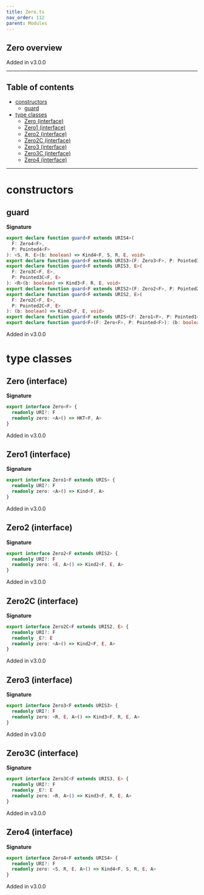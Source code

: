 ```yaml
---
title: Zero.ts
nav_order: 112
parent: Modules
---
```


## Zero overview

Added in v3.0.0

---

<h2 class="text-delta">Table of contents</h2>

- [constructors](#constructors)
  - [guard](#guard)
- [type classes](#type-classes)
  - [Zero (interface)](#zero-interface)
  - [Zero1 (interface)](#zero1-interface)
  - [Zero2 (interface)](#zero2-interface)
  - [Zero2C (interface)](#zero2c-interface)
  - [Zero3 (interface)](#zero3-interface)
  - [Zero3C (interface)](#zero3c-interface)
  - [Zero4 (interface)](#zero4-interface)

---

# constructors

## guard

**Signature**

```ts
export declare function guard<F extends URIS4>(
  F: Zero4<F>,
  P: Pointed4<F>
): <S, R, E>(b: boolean) => Kind4<F, S, R, E, void>
export declare function guard<F extends URIS3>(F: Zero3<F>, P: Pointed3<F>): <R, E>(b: boolean) => Kind3<F, R, E, void>
export declare function guard<F extends URIS3, E>(
  F: Zero3C<F, E>,
  P: Pointed3C<F, E>
): <R>(b: boolean) => Kind3<F, R, E, void>
export declare function guard<F extends URIS2>(F: Zero2<F>, P: Pointed2<F>): <E>(b: boolean) => Kind2<F, E, void>
export declare function guard<F extends URIS2, E>(
  F: Zero2C<F, E>,
  P: Pointed2C<F, E>
): (b: boolean) => Kind2<F, E, void>
export declare function guard<F extends URIS>(F: Zero1<F>, P: Pointed1<F>): (b: boolean) => Kind<F, void>
export declare function guard<F>(F: Zero<F>, P: Pointed<F>): (b: boolean) => HKT<F, void>
```

Added in v3.0.0

# type classes

## Zero (interface)

**Signature**

```ts
export interface Zero<F> {
  readonly URI?: F
  readonly zero: <A>() => HKT<F, A>
}
```

Added in v3.0.0

## Zero1 (interface)

**Signature**

```ts
export interface Zero1<F extends URIS> {
  readonly URI?: F
  readonly zero: <A>() => Kind<F, A>
}
```

Added in v3.0.0

## Zero2 (interface)

**Signature**

```ts
export interface Zero2<F extends URIS2> {
  readonly URI?: F
  readonly zero: <E, A>() => Kind2<F, E, A>
}
```

Added in v3.0.0

## Zero2C (interface)

**Signature**

```ts
export interface Zero2C<F extends URIS2, E> {
  readonly URI?: F
  readonly _E?: E
  readonly zero: <A>() => Kind2<F, E, A>
}
```

Added in v3.0.0

## Zero3 (interface)

**Signature**

```ts
export interface Zero3<F extends URIS3> {
  readonly URI?: F
  readonly zero: <R, E, A>() => Kind3<F, R, E, A>
}
```

Added in v3.0.0

## Zero3C (interface)

**Signature**

```ts
export interface Zero3C<F extends URIS3, E> {
  readonly URI?: F
  readonly _E?: E
  readonly zero: <R, A>() => Kind3<F, R, E, A>
}
```

Added in v3.0.0

## Zero4 (interface)

**Signature**

```ts
export interface Zero4<F extends URIS4> {
  readonly URI?: F
  readonly zero: <S, R, E, A>() => Kind4<F, S, R, E, A>
}
```

Added in v3.0.0
